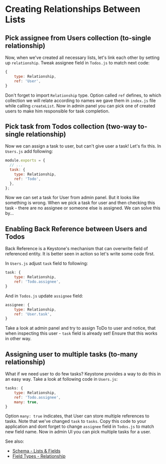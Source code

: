 <!--[meta]
section: guides
title: Creating Relationships Between Lists
[meta]-->

# Creating Relationships Between Lists

## Pick assignee from Users collection (to-single relationship)

Now, when we've created all necessary lists, let's link each other by setting up
`relationship`. Tweak assignee field in `Todos.js` to match next code:

```javascript
{
    type: Relationship,
    ref: 'User',
}
```

Don't forget to import `Relationship` type. Option called `ref` defines, to which collection we will relate according to names we gave them in `index.js` file while calling `createList`. Now in admin panel you can pick one of created users to make him responsible for task completion.

## Pick task from Todos collection (two-way to-single relationship)

Now we can assign a task to user, but can't give user a task! Let's fix this.
In `Users.js` add following:

```javascript
module.exports = {
  // ...
  task: {
    type: Relationship,
    ref: 'Todo',
  },
};
```

Now we can set a task for User from admin panel. But it looks like something is wrong. When we pick a task for user and then checking this task - there are no assignee or someone else is assigned. We can solve this by...

## Enabling Back Reference between Users and Todos

Back Reference is a Keystone's mechanism that can overwrite field of referenced entity.
It is better seen in action so let's write some code first.

In `Users.js` adjust `task` field to following:

```javascript
task: {
    type: Relationship,
    ref: 'Todo.assignee',
}
```

And in `Todos.js` update `assignee` field:

```javascript
assignee: {
    type: Relationship,
    ref: 'User.task',
}
```

Take a look at admin panel and try to assign ToDo to user and notice, that when inspecting this user - `task` field is already set! Ensure that this works in other way.

## Assigning user to multiple tasks (to-many relationship)

What if we need user to do few tasks? Keystone provides a way to do this in an easy way.
Take a look at following code in `Users.js`:

```javascript
tasks: {
    type: Relationship,
    ref: 'Todo.assignee',
    many: true,
}
```

Option `many: true` indicates, that User can store multiple references to tasks. Note that we've changed `task` to `tasks`. Copy this code to your application and dont forget to change `assignee` field in `Todos.js` to match new field name. Now in admin UI you can pick multiple tasks for a user.

See also:

- [Schema - Lists & Fields](https://v5.keystonejs.com/guides/schema)
- [Field Types - Relationship](https://v5.keystonejs.com/keystone-alpha/fields/src/types/relationship/)
